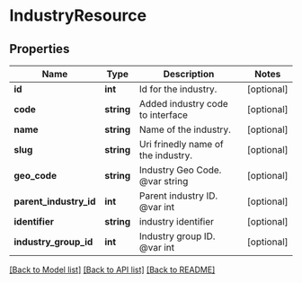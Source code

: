 # IndustryResource

## Properties
Name | Type | Description | Notes
------------ | ------------- | ------------- | -------------
**id** | **int** | Id for the industry. | [optional] 
**code** | **string** | Added industry code to interface | [optional] 
**name** | **string** | Name of the industry. | [optional] 
**slug** | **string** | Uri frinedly name of the industry. | [optional] 
**geo_code** | **string** | Industry Geo Code. @var string | [optional] 
**parent_industry_id** | **int** | Parent industry ID. @var int | [optional] 
**identifier** | **string** | industry identifier | [optional] 
**industry_group_id** | **int** | Industry group ID. @var int | [optional] 

[[Back to Model list]](../README.md#documentation-for-models) [[Back to API list]](../README.md#documentation-for-api-endpoints) [[Back to README]](../README.md)


